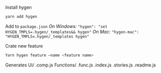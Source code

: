 Install hygen

```sh
yarn add hygen
```

Add to `package.json`
_On Windows:_
`"hygen": "set HYGEN_TMPLS=.hygen/_templates&& hygen"`
_On Mac:_
`"hygen-mac": "HYGEN_TMPLS=.hygen/_templates hygen"`

Crate new feature

```sh
Yarn hygen feature —name <feature name>
```

Generates
<Component name>
Ui/
<Component name>.comp.js
Functions/
<Component name>.func.js
<Component name>.index.js
<Component name>.stories.js
<Component name>.readme.js
